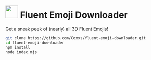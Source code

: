 # <img src="https://i.imgur.com/KCgJ8m7.png" width="40" height="40"> Fluent Emoji Downloader
Get a sneak peek of (nearly) all 3D Fluent Emojis!

```bash
git clone https://github.com/Coxxs/fluent-emoji-downloader.git
cd fluent-emoji-downloader
npm install
node index.mjs
```
